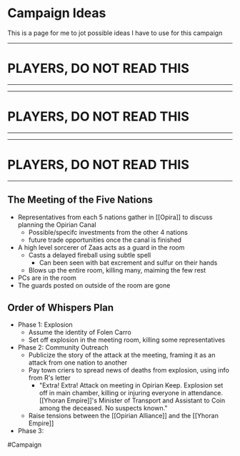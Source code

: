 # Campaign Ideas
This is a page for me to jot possible ideas I have to use for this campaign

---
# PLAYERS, DO NOT READ THIS
---

---
# PLAYERS, DO NOT READ THIS
---

---
# PLAYERS, DO NOT READ THIS
---

## The Meeting of the Five Nations
- Representatives from each 5 nations gather in [[Opira]] to discuss planning the Opirian Canal
	- Possible/specifc investments from the other 4 nations
	- future trade opportunities once the canal is finished 
- A high level sorcerer of Zaas acts as a guard in the room
	- Casts a delayed fireball using subtle spell
		- Can been seen with bat excrement and sulfur on their hands 
	- Blows up the entire room, killing many, maiming the few rest
- PCs are in the room
- The guards posted on outside of the room are gone

## Order of Whispers Plan
- Phase 1: Explosion  
	- Assume the identity of Folen Carro 
	- Set off explosion in the meeting room, killing some representatives
- Phase 2: Community Outreach
	- Publicize the story of the attack at the meeting, framing it as an attack from one nation to another
	- Pay town criers to spread news of deaths from explosion, using info from R's letter
		- "Extra! Extra! Attack on meeting in Opirian Keep. Explosion set off in main chamber, killing or injuring everyone in attendance. [[Yhoran Empire]]'s Minister of Transport and Assistant to Coin among the deceased. No suspects known."
	- Raise tensions between the [[Opirian Alliance]] and the [[Yhoran Empire]]
- Phase 3: 


#Campaign